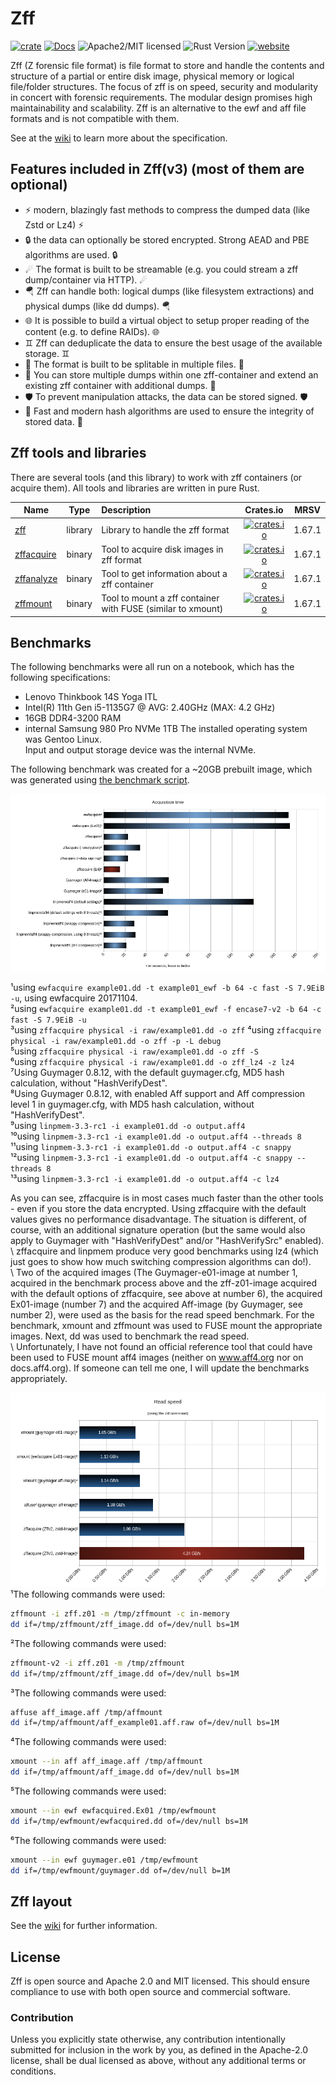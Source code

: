 # Zff

[![crate][crate-image]][crate-link]
[![Docs][docs-image]][docs-link]
![Apache2/MIT licensed][license-image]
![Rust Version][rustc-image]
[![website][website-image]][website-link]

Zff (Z forensic file format) is file format to store and handle the contents and structure of a partial or entire disk image, physical memory or logical file/folder structures.
The focus of zff is on speed, security and modularity in concert with forensic requirements. The modular design promises high maintainability and scalability.
Zff is an alternative to the ewf and aff file formats and is not compatible with them.

See at the [wiki](https://github.com/ph0llux/zff/wiki) to learn more about the specification.

## Features included in Zff(v3) (most of them are optional)

- ⚡ modern, blazingly fast methods to compress the dumped data (like Zstd or Lz4) ⚡
- 🔒 the data can optionally be stored encrypted. Strong AEAD and PBE algorithms are used.  🔒
- ☄ The format is built to be streamable (e.g. you could stream a zff dump/container via HTTP). ☄
- 🪂 Zff can handle both: logical dumps (like filesystem extractions) and physical dumps (like dd dumps). 🪂
- 🌐️ It is possible to build a virtual object to setup proper reading of the content (e.g. to define RAIDs). 🌐️
- ♊️ Zff can deduplicate the data to ensure the best usage of the available storage. ♊️
- 🤹 The format is built to be splitable in multiple files. 🤹
- 🍱 You can store multiple dumps within one zff-container and extend an existing zff container with additional dumps. 🍱
- 🛡 To prevent manipulation attacks, the data can be stored signed. 🛡
- 🔗 Fast and modern hash algorithms are used to ensure the integrity of stored data. 🔗

## Zff tools and libraries

There are several tools (and this library) to work with zff containers (or acquire them). All tools and libraries are written in pure Rust.

| Name | Type | Description | Crates.io | MRSV
|------|:----:|:------------|:---------:|:----:|
| [zff](https://github.com/ph0llux/zff)  | library | Library to handle the zff format | [![crates.io][zff-crates-io-image]][zff-crates-io-link] | 1.67.1 |
| [zffacquire](https://github.com/ph0llux/zffacquire) | binary | Tool to acquire disk images in zff format | [![crates.io][zffacquire-crates-io-image]][zffacquire-crates-io-link] | 1.67.1 |
| [zffanalyze](https://github.com/ph0llux/zffanalyze) | binary | Tool to get information about a zff container | [![crates.io][zffanalyze-crates-io-image]][zffanalyze-crates-io-link] | 1.67.1 |
| [zffmount](https://github.com/ph0llux/zffmount) | binary | Tool to mount a zff container with FUSE (similar to xmount) | [![crates.io][zffmount-crates-io-image]][zffmount-crates-io-link] | 1.67.1 |

## Benchmarks

The following benchmarks were all run on a notebook, which has the following specifications:
- Lenovo Thinkbook 14S Yoga ITL  
- Intel(R) 11th Gen i5-1135G7 @ AVG: 2.40GHz (MAX: 4.2 GHz)  
- 16GB DDR4-3200 RAM  
- internal Samsung 980 Pro NVMe 1TB 
The installed operating system was Gentoo Linux.  
Input and output storage device was the internal NVMe.  

The following benchmark was created for a \~20GB prebuilt image, which was generated using [the benchmark script](/benchmarks/gen_benchmark_image.sh).

![Acquisition time](/benchmarks/acquisition_time.png)  

¹using ```ewfacquire example01.dd -t example01_ewf -b 64 -c fast -S 7.9EiB -u```, using ewfacquire 20171104.  
²using ```ewfacquire example01.dd -t example01_ewf -f encase7-v2 -b 64 -c fast -S 7.9EiB -u```  
³using ```zffacquire physical -i raw/example01.dd -o zff``` 
⁴using ```zffacquire physical -i raw/example01.dd -o zff -p -L debug```  
⁵using ```zffacquire physical -i raw/example01.dd -o zff -S```  
⁶using ```zffacquire physical -i raw/example01.dd -o zff_lz4 -z lz4```   
⁷Using Guymager 0.8.12, with the default guymager.cfg, MD5 hash calculation, without "HashVerifyDest".  
⁸Using Guymager 0.8.12, with enabled Aff support and Aff compression level 1 in guymager.cfg, with MD5 hash calculation, without "HashVerifyDest".  
⁹using ```linpmem-3.3-rc1 -i example01.dd -o output.aff4```  
¹⁰using ```linpmem-3.3-rc1 -i example01.dd -o output.aff4 --threads 8```  
¹¹using ```linpmem-3.3-rc1 -i example01.dd -o output.aff4 -c snappy```  
¹²using ```linpmem-3.3-rc1 -i example01.dd -o output.aff4 -c snappy --threads 8```  
¹³using ```linpmem-3.3-rc1 -i example01.dd -o output.aff4 -c lz4```  

As you can see, zffacquire is in most cases much faster than the other tools - even if you store the data encrypted. Using zffacquire with the default values gives no performance disadvantage. The situation is different, of course, with an additional signature operation (but the same would also apply to Guymager with "HashVerifyDest" and/or "HashVerifySrc" enabled).  
\ 
zffacquire and linpmem produce very good benchmarks using lz4 (which just goes to show how much switching compression algorithms can do!).  
\ 
Two of the acquired images (The Guymager-e01-image at number 1, acquired in the benchmark process above and the zff-z01-image acquired with the default options of zffacquire, see above at number 6), the acquired Ex01-image (number 7) and the acquired Aff-image (by Guymager, see number 2), were used as the basis for the read speed benchmark.
For the benchmark, xmount and zffmount was used to FUSE mount the appropriate images. Next, dd was used to benchmark the read speed.  
\ 
Unfortunately, I have not found an official reference tool that could have been used to FUSE mount aff4 images (neither on www.aff4.org nor on docs.aff4.org).
If someone can tell me one, I will update the benchmarks appropriately.

![Read speed](/benchmarks/read_speed_dd.png)
\
¹The following commands were used:
```bash
zffmount -i zff.z01 -m /tmp/zffmount -c in-memory
dd if=/tmp/zffmount/zff_image.dd of=/dev/null bs=1M
```
²The following commands were used:
```bash
zffmount-v2 -i zff.z01 -m /tmp/zffmount
dd if=/tmp/zffmount/zff_image.dd of=/dev/null bs=1M
```
³The following commands were used:
```bash
affuse aff_image.aff /tmp/affmount
dd if=/tmp/affmount/aff_example01.aff.raw of=/dev/null bs=1M
```
⁴The following commands were used:
```bash
xmount --in aff aff_image.aff /tmp/affmount
dd if=/tmp/affmount/aff_image.dd of=/dev/null bs=1M
```
⁵The following commands were used:
```bash
xmount --in ewf ewfacquired.Ex01 /tmp/ewfmount
dd if=/tmp/ewfmount/ewfacquired.dd of=/dev/null bs=1M
```
⁶The following commands were used:
```bash
xmount --in ewf guymager.e01 /tmp/ewfmount
dd if=/tmp/ewfmount/guymager.dd of=/dev/null b=1M
```
## Zff layout

See the [wiki](https://github.com/ph0llux/zff/wiki) for further information.

## License

Zff is open source and Apache 2.0 and MIT licensed. This should ensure compliance to use with both open source and commercial software.

### Contribution

Unless you explicitly state otherwise, any contribution intentionally submitted for inclusion in the work by you, as defined in the Apache-2.0 license, shall be dual licensed as above, without any additional terms or conditions.

[//]: # (badges)

[crate-image]: https://buildstats.info/crate/zff
[crate-link]: https://crates.io/crates/zff
[docs-image]: https://docs.rs/zff/badge.svg
[docs-link]: https://docs.rs/zff/
[license-image]: https://img.shields.io/badge/license-Apache2.0/MIT-blue.svg
[rustc-image]: https://img.shields.io/badge/rustc-1.67.1+-blue.svg
[website-image]: https://img.shields.io/website-up-down-green-red/http/zff.dev.svg
[website-link]: https://zff.dev

[zff-crates-io-image]: https://img.shields.io/crates/v/zff.svg
[zff-crates-io-link]: https://crates.io/crates/zff

[zffacquire-crates-io-image]: https://img.shields.io/crates/v/zffacquire.svg
[zffacquire-crates-io-link]: https://crates.io/crates/zffacquire

[zffanalyze-crates-io-image]: https://img.shields.io/crates/v/zffanalyze.svg
[zffanalyze-crates-io-link]: https://crates.io/crates/zffanalyze

[zffmount-crates-io-image]: https://img.shields.io/crates/v/zffmount.svg
[zffmount-crates-io-link]: https://crates.io/crates/zffmount
